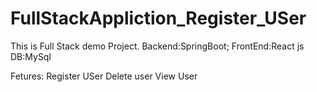 # FullStackAppliction_Register_USer

This is Full Stack demo Project.
Backend:SpringBoot;
FrontEnd:React js
DB:MySql

Fetures:
Register USer
Delete user
View User
